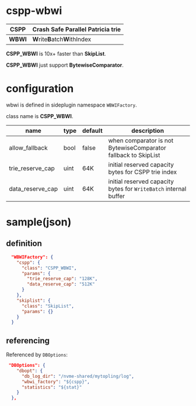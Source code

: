 # cspp-wbwi

**CSPP** | **C**rash **S**afe **P**arallel **P**atricia trie
---------|-------------------
**WBWI** | **W**rite**B**atch**W**ithIndex

**CSPP_WBWI** is 10x+ faster than **SkipList**.

**CSPP_WBWI** just support **BytewiseComparator**.

# configuration
wbwi is defined in sideplugin namespace `WBWIFactory`.

class name is **CSPP_WBWI**.

name | type | default | description
-----|------|---------|---
allow_fallback|bool|false|when comparator is not BytewiseComparator fallback to SkipList
trie_reserve_cap|uint|64K|initial reserved capacity bytes for CSPP trie index
data_reserve_cap|uint|64K|initial reserved capacity bytes for `WriteBatch` internal buffer

# sample(json)
## definition
```json
  "WBWIFactory": {
    "cspp": {
      "class": "CSPP_WBWI",
      "params": {
        "trie_reserve_cap": "128K",
        "data_reserve_cap": "512K"
      }
    },
    "skiplist": {
      "class": "SkipList",
      "params": {}
    }
  }
```
## referencing
Referenced by `DBOptions`:

```json
 "DBOptions": {
    "dbopt": {
      "db_log_dir": "/nvme-shared/mytopling/log",
      "wbwi_factory": "${cspp}",
      "statistics": "${stat}"
    }
  },
 ```
